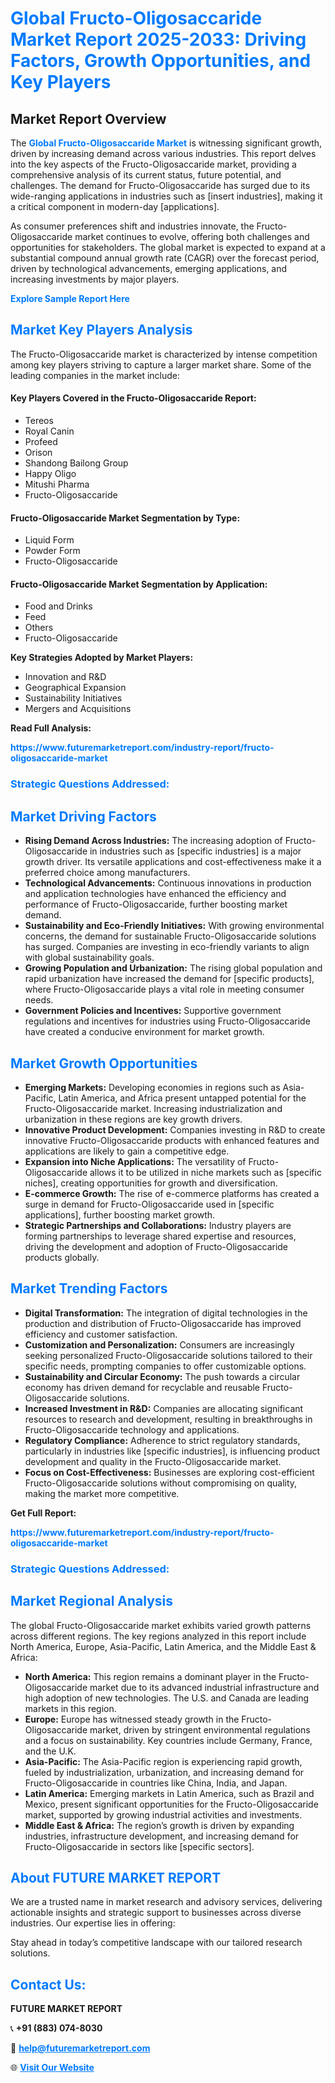 <h1 style="color: #007BFF;">Global Fructo-Oligosaccaride Market Report 2025-2033: Driving Factors, Growth Opportunities, and Key Players</h1>

<section id="overview">
<h2>Market Report Overview</h2>
<p>The <a href="https://www.futuremarketreport.com/industry-report/fructo-oligosaccaride-market" style="color: #007BFF; text-decoration: none;"><strong>Global Fructo-Oligosaccaride Market</strong></a> is witnessing significant growth, driven by increasing demand across various industries. This report delves into the key aspects of the Fructo-Oligosaccaride market, providing a comprehensive analysis of its current status, future potential, and challenges. The demand for Fructo-Oligosaccaride has surged due to its wide-ranging applications in industries such as [insert industries], making it a critical component in modern-day [applications].</p>
<p>As consumer preferences shift and industries innovate, the Fructo-Oligosaccaride market continues to evolve, offering both challenges and opportunities for stakeholders. The global market is expected to expand at a substantial compound annual growth rate (CAGR) over the forecast period, driven by technological advancements, emerging applications, and increasing investments by major players.</p>
</section>

<section id="overview">
<p><a href="https://www.futuremarketreport.com/request-sample/reportId=99166" style="color: #007BFF; text-decoration: none;"><strong>Explore Sample Report Here</strong></a></p>
</section>

<section id="key-players">
<h2 style="color: #007BFF;">Market Key Players Analysis</h2>
<p>The Fructo-Oligosaccaride market is characterized by intense competition among key players striving to capture a larger market share. Some of the leading companies in the market include:</p>
<h4>Key Players Covered in the Fructo-Oligosaccaride Report:</h4>
<ul><li>Tereos</li><li>Royal Canin</li><li>Profeed</li><li>Orison</li><li>Shandong Bailong Group</li><li>Happy Oligo</li><li>Mitushi Pharma</li><li>Fructo-Oligosaccaride</li></ul>
<h4>Fructo-Oligosaccaride Market Segmentation by Type:</h4>
<ul><li>Liquid Form</li><li>Powder Form</li><li>Fructo-Oligosaccaride</li></ul>

<h4>Fructo-Oligosaccaride Market Segmentation by Application:</h4>
<ul><li>Food and Drinks</li><li>Feed</li><li>Others</li><li>Fructo-Oligosaccaride</li></ul>
<p><strong>Key Strategies Adopted by Market Players:</strong></p>
<ul>
<li>Innovation and R&D</li>
<li>Geographical Expansion</li>
<li>Sustainability Initiatives</li>
<li>Mergers and Acquisitions</li>
</ul>
</section>

<section>
<p><strong>Read Full Analysis: </strong></p><a href="https://www.futuremarketreport.com/industry-report/fructo-oligosaccaride-market" style="color: #007BFF; text-decoration: none;"><strong>https://www.futuremarketreport.com/industry-report/fructo-oligosaccaride-market</strong></a>
<h3 style="color: #007BFF;">Strategic Questions Addressed:</h3>
</section>

<section id="driving-factors">
<h2 style="color: #007BFF;">Market Driving Factors</h2>
<ul>
<li><strong>Rising Demand Across Industries:</strong> The increasing adoption of Fructo-Oligosaccaride in industries such as [specific industries] is a major growth driver. Its versatile applications and cost-effectiveness make it a preferred choice among manufacturers.</li>
<li><strong>Technological Advancements:</strong> Continuous innovations in production and application technologies have enhanced the efficiency and performance of Fructo-Oligosaccaride, further boosting market demand.</li>
<li><strong>Sustainability and Eco-Friendly Initiatives:</strong> With growing environmental concerns, the demand for sustainable Fructo-Oligosaccaride solutions has surged. Companies are investing in eco-friendly variants to align with global sustainability goals.</li>
<li><strong>Growing Population and Urbanization:</strong> The rising global population and rapid urbanization have increased the demand for [specific products], where Fructo-Oligosaccaride plays a vital role in meeting consumer needs.</li>
<li><strong>Government Policies and Incentives:</strong> Supportive government regulations and incentives for industries using Fructo-Oligosaccaride have created a conducive environment for market growth.</li>
</ul>
</section>

<section id="growth-opportunities">
<h2 style="color: #007BFF;">Market Growth Opportunities</h2>
<ul>
<li><strong>Emerging Markets:</strong> Developing economies in regions such as Asia-Pacific, Latin America, and Africa present untapped potential for the Fructo-Oligosaccaride market. Increasing industrialization and urbanization in these regions are key growth drivers.</li>
<li><strong>Innovative Product Development:</strong> Companies investing in R&D to create innovative Fructo-Oligosaccaride products with enhanced features and applications are likely to gain a competitive edge.</li>
<li><strong>Expansion into Niche Applications:</strong> The versatility of Fructo-Oligosaccaride allows it to be utilized in niche markets such as [specific niches], creating opportunities for growth and diversification.</li>
<li><strong>E-commerce Growth:</strong> The rise of e-commerce platforms has created a surge in demand for Fructo-Oligosaccaride used in [specific applications], further boosting market growth.</li>
<li><strong>Strategic Partnerships and Collaborations:</strong> Industry players are forming partnerships to leverage shared expertise and resources, driving the development and adoption of Fructo-Oligosaccaride products globally.</li>
</ul>
</section>

<section id="trending-factors">
<h2 style="color: #007BFF;">Market Trending Factors</h2>
<ul>
<li><strong>Digital Transformation:</strong> The integration of digital technologies in the production and distribution of Fructo-Oligosaccaride has improved efficiency and customer satisfaction.</li>
<li><strong>Customization and Personalization:</strong> Consumers are increasingly seeking personalized Fructo-Oligosaccaride solutions tailored to their specific needs, prompting companies to offer customizable options.</li>
<li><strong>Sustainability and Circular Economy:</strong> The push towards a circular economy has driven demand for recyclable and reusable Fructo-Oligosaccaride solutions.</li>
<li><strong>Increased Investment in R&D:</strong> Companies are allocating significant resources to research and development, resulting in breakthroughs in Fructo-Oligosaccaride technology and applications.</li>
<li><strong>Regulatory Compliance:</strong> Adherence to strict regulatory standards, particularly in industries like [specific industries], is influencing product development and quality in the Fructo-Oligosaccaride market.</li>
<li><strong>Focus on Cost-Effectiveness:</strong> Businesses are exploring cost-efficient Fructo-Oligosaccaride solutions without compromising on quality, making the market more competitive.</li>
</ul>
</section>

<section>
<p><strong>Get Full Report: </strong></p><a href="https://www.futuremarketreport.com/industry-report/fructo-oligosaccaride-market" style="color: #007BFF; text-decoration: none;"><strong>https://www.futuremarketreport.com/industry-report/fructo-oligosaccaride-market</strong></a>
<h3 style="color: #007BFF;">Strategic Questions Addressed:</h3>
</section>


<section id="regional-analysis">
<h2 style="color: #007BFF;">Market Regional Analysis</h2>
<p>The global Fructo-Oligosaccaride market exhibits varied growth patterns across different regions. The key regions analyzed in this report include North America, Europe, Asia-Pacific, Latin America, and the Middle East & Africa:</p>
<ul>
<li><strong>North America:</strong> This region remains a dominant player in the Fructo-Oligosaccaride market due to its advanced industrial infrastructure and high adoption of new technologies. The U.S. and Canada are leading markets in this region.</li>
<li><strong>Europe:</strong> Europe has witnessed steady growth in the Fructo-Oligosaccaride market, driven by stringent environmental regulations and a focus on sustainability. Key countries include Germany, France, and the U.K.</li>
<li><strong>Asia-Pacific:</strong> The Asia-Pacific region is experiencing rapid growth, fueled by industrialization, urbanization, and increasing demand for Fructo-Oligosaccaride in countries like China, India, and Japan.</li>
<li><strong>Latin America:</strong> Emerging markets in Latin America, such as Brazil and Mexico, present significant opportunities for the Fructo-Oligosaccaride market, supported by growing industrial activities and investments.</li>
<li><strong>Middle East & Africa:</strong> The region’s growth is driven by expanding industries, infrastructure development, and increasing demand for Fructo-Oligosaccaride in sectors like [specific sectors].</li>
</ul>
</section>

<footer>
<h2 style="color: #007BFF;">About FUTURE MARKET REPORT</h2>
<p>We are a trusted name in market research and advisory services, delivering actionable insights and strategic support to businesses across diverse industries. Our expertise lies in offering:</p>

<p>Stay ahead in today’s competitive landscape with our tailored research solutions.</p>

<h2 style="color: #007BFF;">Contact Us:</h2>
<p><strong>FUTURE MARKET REPORT</strong></p>
<p>📞 <strong>+91 (883) 074-8030</strong></p>
<p>📧 <strong><a href="mailto:help@futuremarketreport.com" style="color: #007BFF;">help@futuremarketreport.com</a></strong></p>
<p>🌐 <strong><a href="https://www.futuremarketreport.com/" style="color: #007BFF;">Visit Our Website</a></strong></p>
</footer>